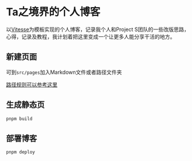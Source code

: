 # Ta之境界的个人博客

以[Vitesse](https://github.com/antfu/vitesse)为模板实现的个人博客，记录我个人和Project S团队的一些改版思路，心得，记录及教程，我计划着把这里变成一个让更多人能分享干活的地方。


## 新建页面
可到`src/pages`加入Markdown文件或者路径文件夹

[路径规则可以参考这里](https://github.com/hannoeru/vite-plugin-pages/blob/main/README.md)

## 生成静态页
```sh
pnpm build
```

## 部署博客
```sh
pnpm deploy
```